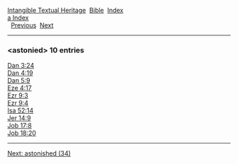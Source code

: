 [Intangible Textual Heritage](../../index)  [Bible](../index) 
[Index](index)   
[a Index](_a_)  
  [Previous](c00845)  [Next](c00847) 

------------------------------------------------------------------------

### &lt;astonied&gt; 10 entries

[Dan 3:24](../kjv/dan003.htm#024)  
[Dan 4:19](../kjv/dan004.htm#019)  
[Dan 5:9](../kjv/dan005.htm#009)  
[Eze 4:17](../kjv/eze004.htm#017)  
[Ezr 9:3](../kjv/ezr009.htm#003)  
[Ezr 9:4](../kjv/ezr009.htm#004)  
[Isa 52:14](../kjv/isa052.htm#014)  
[Jer 14:9](../kjv/jer014.htm#009)  
[Job 17:8](../kjv/job017.htm#008)  
[Job 18:20](../kjv/job018.htm#020)  

------------------------------------------------------------------------

[Next: astonished (34)](c00847)
